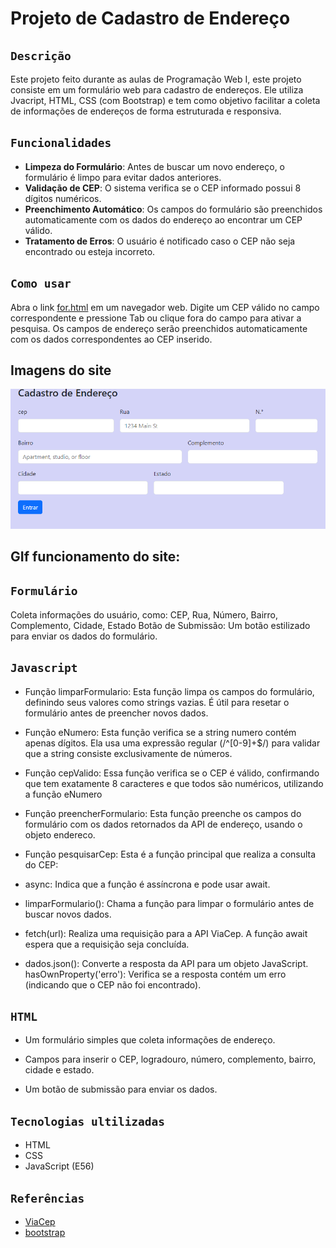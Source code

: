 # Projeto de Cadastro de Endereço

## ``Descrição``
Este projeto feito durante as aulas de Programação Web I, este projeto consiste em um formulário web para cadastro de endereços. Ele utiliza Jvacript, HTML, CSS (com Bootstrap) e tem como objetivo facilitar a coleta de informações de endereços de forma estruturada e responsiva.

## ``Funcionalidades``

- **Limpeza do Formulário**: Antes de buscar um novo endereço, o formulário é limpo para evitar dados anteriores.
- **Validação de CEP**: O sistema verifica se o CEP informado possui 8 dígitos numéricos.
- **Preenchimento Automático**: Os campos do formulário são preenchidos automaticamente com os dados do endereço ao encontrar um CEP válido.
- **Tratamento de Erros**: O usuário é notificado caso o CEP não seja encontrado ou esteja incorreto.

## ``Como usar``

Abra o link [for.html](https://thaynaracarlo.github.io/form-CadEndereco/for.html) em um navegador web.
Digite um CEP válido no campo correspondente e pressione Tab ou clique fora do campo para ativar a pesquisa.
Os campos de endereço serão preenchidos automaticamente com os dados correspondentes ao CEP inserido.

## Imagens do site 
![](imagem.png)



## GIf funcionamento do site:


## ``Formulário``
Coleta informações do usuário, como:
CEP, Rua, Número, Bairro, Complemento, Cidade, Estado
Botão de Submissão: Um botão estilizado para enviar os dados do formulário.

## ``Javascript``
* Função limparFormulario: 
Esta função limpa os campos do formulário, definindo seus valores como strings vazias. É útil para resetar o formulário antes de preencher novos dados.

* Função eNumero: 
Esta função verifica se a string numero contém apenas dígitos. Ela usa uma expressão regular (/^[0-9]+$/) para validar que a string consiste exclusivamente de números.

* Função cepValido:
Essa função verifica se o CEP é válido, confirmando que tem exatamente 8 caracteres e que todos são numéricos, utilizando a função eNumero

* Função preencherFormulario:
Esta função preenche os campos do formulário com os dados retornados da API de endereço, usando o objeto endereco.

* Função pesquisarCep:
Esta é a função principal que realiza a consulta do CEP:

* async: Indica que a função é assíncrona e pode usar await.
* limparFormulario(): Chama a função para limpar o formulário antes de buscar novos dados.
* fetch(url): Realiza uma requisição para a API ViaCep. A função await espera que a requisição seja concluída.
* dados.json(): Converte a resposta da API para um objeto JavaScript.
hasOwnProperty('erro'): Verifica se a resposta contém um erro (indicando que o CEP não foi encontrado).

## ``HTML``

* Um formulário simples que coleta informações de endereço.

* Campos para inserir o CEP, logradouro, número, complemento, bairro, cidade e estado.

* Um botão de submissão para enviar os dados.


## ``Tecnologias ultilizadas``
* HTML
* CSS
* JavaScript (E56)

## ``Referências``

* [ViaCep](https://viacep.com.br/)
* [bootstrap](https://getbootstrap.com/)

